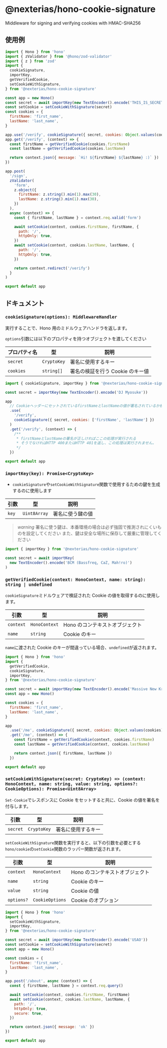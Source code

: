 # @nexterias/hono-cookie-signature

Middleware for signing and verifying cookies with HMAC-SHA256

## 使用例

```js
import { Hono } from 'hono'
import { zValidator } from '@hono/zod-validator'
import { z } from 'zod'
import {
  cookieSignature,
  importKey,
  getVerifiedCookie,
  setCookieWithSignature,
} from '@nexterias/hono-cookie-signature'

const app = new Hono()
const secret = await importKey(new TextEncoder().encode('THIS_IS_SECRET_KEY'))
const setCookie = setCookieWithSignature(secret)
const cookies = {
  firstName: 'first_name',
  lastName: 'last_name',
}

app.use('/verify', cookieSignature({ secret, cookies: Object.values(cookies) }))
app.get('/verify', (context) => {
  const firstName = getVerifiedCookie(cookies.firstName)
  const lastName = getVerifiedCookie(cookies.lastName)

  return context.json({ message: `Hi! ${firstName} ${lastName} :)` })
})

app.post(
  '/sign',
  zValidator(
    'form',
    z.object({
      firstName: z.string().min(1).max(30),
      lastName: z.string().min(1).max(30),
    })
  ),
  async (context) => {
    const { firstName, lastName } = context.req.valid('form')

    await setCookie(context, cookies.firstName, firstName, {
      path: '/',
      httpOnly: true,
    })
    await setCookie(context, cookies.lastName, lastName, {
      path: '/',
      httpOnly: true,
    })

    return context.redirect('/verify')
  }
)

export default app
```

## ドキュメント

### `cookieSignature(options): MiddlewareHandler`

実行することで、Hono 用のミドルウェアハンドラを返します。

`options`引数には以下のプロパティを持つオブジェクトを渡してください

| プロパティ名 | 型          | 説明                             |
| ------------ | ----------- | -------------------------------- |
| `secret`     | `CryptoKey` | 署名に使用するキー               |
| `cookies`    | `string[]`  | 署名の検証を行う Cookie のキー値 |

```js
import { cookieSignature, importKey } from '@nexterias/hono-cookie-signature'

const secret = importKey(new TextEncoder().encode('DJ Myosuke'))

app
  // CookieヘッダーにセットされているfirstNameとlastNameの値が署名されているか検証する
  .use(
    '/verify',
    cookieSignature({ secret, cookies: ['firstName', 'lastName'] })
  )
  .get('/verify', (context) => {
    /**
     * firstNameとlastNameの署名が正しければここの処理が実行される
     * そうでなければHTTP 400またはHTTP 401を返し、この処理は実行されません。
     */
  })

export default app
```

### `importKey(key): Promise<CryptoKey>`

- `cookieSignature`や`setCookieWithSignature`関数で使用するための鍵を生成するのに使用します

| 引数  | 型           | 説明             |
| ----- | ------------ | ---------------- |
| `key` | `Uint8Array` | 署名に使う鍵の値 |

> _warning_
> 署名に使う鍵は、本番環境の場合は必ず強固で推測されにくいものを設定してください
> また、鍵は安全な場所に保存して厳重に管理してください

```js
import { importKey } from '@nexterias/hono-cookie-signature'

const secret = await importKey(
  new TextEncoder().encode('BCM (Bassfreq, CaZ, Mah!ro)')
)
```

### `getVerifiedCookie(context: HonoContext, name: string): string | undefined`

`cookieSignature`ミドルウェアで検証された Cookie の値を取得するのに使用します。

| 引数      | 型            | 説明                            |
| --------- | ------------- | ------------------------------- |
| `context` | `HonoContext` | Hono のコンテキストオブジェクト |
| `name`    | `string`      | Cookie のキー                   |

`name`に渡された Cookie のキーが間違っている場合、`undefined`が返されます。

```js
import { Hono } from 'hono'
import {
  getVerifiedCookie,
  cookieSignature,
  importKey,
} from '@nexterias/hono-cookie-signature'

const secret = await importKey(new TextEncoder().encode('Massive New Krew'))
const app = new Hono()

const cookies = {
  firstName: 'first_name',
  lastName: 'last_name',
}

app
  .use('/me', cookieSignature({ secret, cookies: Object.values(cookies) }))
  .get('/me', (context) => {
    const firstName = getVerifiedCookie(context, cookies.firstName)
    const lastName = getVerifiedCookie(context, cookies.lastName)

    return context.json({ firstName, lastName })
  })

export default app
```

### `setCookieWithSignature(secret: CryptoKey) => (context: HonoContext, name: string, value: string, options?: CookieOptions): Promise<Uint8Array>`

`Set-Cookie`でレスポンスに Cookie をセットすると共に、Cookie の値を署名を付与します。

| 引数     | 型          | 説明               |
| -------- | ----------- | ------------------ |
| `secret` | `CryptoKey` | 署名に使用するキー |

`setCookieWithSignature`関数を実行すると、以下の引数を必要とする`hono/cookie`の`setCookie`関数のラッパー関数が返されます。

| 引数       | 型              | 説明                            |
| ---------- | --------------- | ------------------------------- |
| `context`  | `HonoContext`   | Hono のコンテキストオブジェクト |
| `name`     | `string`        | Cookie のキー                   |
| `value`    | `string`        | Cookie の値                     |
| `options?` | `CookieOptions` | Cookie のオプション             |

```js
import { Hono } from 'hono'
import {
  setCookieWithSignature,
  importKey,
} from '@nexterias/hono-cookie-signature'

const secret = await importKey(new TextEncoder().encode('USAO'))
const setCookie = setCookieWithSignature(secret)
const app = new Hono()

const cookies = {
  firstName: 'first_name',
  lastName: 'last_name',
}

app.post('/about', async (context) => {
  const { firstName, lastName } = context.req.query()

  await setCookie(context, cookies.firstName, firstName)
  await setCookie(context, cookies.lastName, lastName, {
    path: '/',
    httpOnly: true,
    secure: true,
  })

  return context.json({ message: 'ok' })
})

export default app
```
